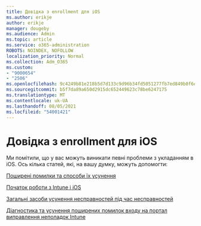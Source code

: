 ```yaml
---
title: Довідка з enrollment для iOS
ms.author: erikje
author: erikje
manager: dougeby
ms.audience: Admin
ms.topic: article
ms.service: o365-administration
ROBOTS: NOINDEX, NOFOLLOW
localization_priority: Normal
ms.collection: Adm_O365
ms.custom:
- "9000654"
- "2506"
ms.openlocfilehash: 9c4249b81e218b5d7d133c9d96b34fd5051277fb7ed849b0f6e90b2c18fb0e0e
ms.sourcegitcommit: b5f7da89a650d2915dc652449623c78be6247175
ms.translationtype: MT
ms.contentlocale: uk-UA
ms.lasthandoff: 08/05/2021
ms.locfileid: "54001421"
---
```

# <a name="ios-enrollment-help"></a>Довідка з enrollment для iOS

Ми помітили, що у вас можуть виникати певні проблеми з укладанням в iOS. Ось кілька статей, які, на вашу думку, можуть допомогти: 

[Поширені помилки та способи їх усунення](https://support.microsoft.com/help/4039809/troubleshooting-ios-device-enrollment-in-intune)

[Початок роботи з Intune і iOS](https://docs.microsoft.com/intune/enrollment/ios-enroll)

[Загальні засоби усунення несправностей під час несправностей](https://docs.microsoft.com/intune/enrollment/troubleshoot-device-enrollment-in-intune)

[Діагностика та усунення поширених помилок входу на портал виправлення неполадок Intune](https://docs.microsoft.com/intune/help-desk-operators)